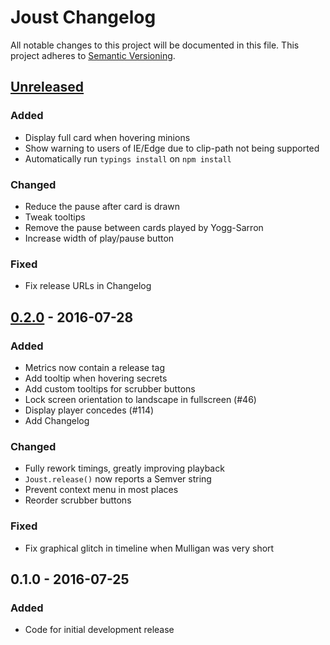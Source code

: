 # Joust Changelog
All notable changes to this project will be documented in this file.
This project adheres to [Semantic Versioning](http://semver.org/).

## [Unreleased]
### Added
- Display full card when hovering minions
- Show warning to users of IE/Edge due to clip-path not being supported
- Automatically run `typings install` on `npm install`

### Changed
- Reduce the pause after card is drawn
- Tweak tooltips
- Remove the pause between cards played by Yogg-Sarron
- Increase width of play/pause button

### Fixed
- Fix release URLs in Changelog

## [0.2.0] - 2016-07-28
### Added
- Metrics now contain a release tag
- Add tooltip when hovering secrets
- Add custom tooltips for scrubber buttons
- Lock screen orientation to landscape in fullscreen (#46)
- Display player concedes (#114)
- Add Changelog

### Changed
- Fully rework timings, greatly improving playback
- `Joust.release()` now reports a Semver string
- Prevent context menu in most places
- Reorder scrubber buttons

### Fixed
- Fix graphical glitch in timeline when Mulligan was very short

## 0.1.0 - 2016-07-25
### Added
- Code for initial development release

[Unreleased]: https://github.com/HearthSim/joust/compare/0.2.0...HEAD
[0.2.0]: https://github.com/HearthSim/joust/compare/0.1.0...0.2.0
